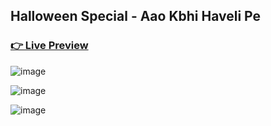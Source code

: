 ## Halloween Special - Aao Kbhi Haveli Pe

### [👉 Live Preview](https://amardeepkesharwani.github.io/halloween/)

![image](https://amardeepkesharwani.github.io/halloween/assets/ss1.png)

![image](https://amardeepkesharwani.github.io/halloween/assets/ss2.png)

![image](https://amardeepkesharwani.github.io/halloween/assets/ss3.png)